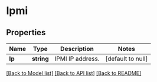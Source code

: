 # Ipmi

## Properties
Name | Type | Description | Notes
------------ | ------------- | ------------- | -------------
**Ip** | **string** | IPMI IP address. | [default to null]

[[Back to Model list]](../README.md#documentation-for-models) [[Back to API list]](../README.md#documentation-for-api-endpoints) [[Back to README]](../README.md)


